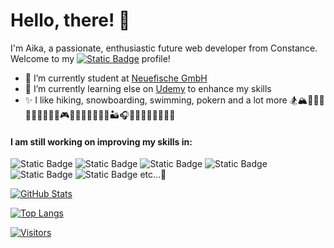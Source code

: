 # Hello, there! 👋

I'm Aika, a passionate, enthusiastic future web developer from Constance. Welcome to my [![Static Badge](https://img.shields.io/badge/GitHub-%23181717?style=plastic&logo=github&logoColor=white)](https://github.com/Aikaakymbaeva)
 profile!

- 🔭 I’m currently student at [Neuefische GmbH](https://www.neuefische.de/?utm_source=sea_google&utm_medium=maxp&utm_campaign=neuefische_leads_max_performance&gad=1&gclid=CjwKCAiAxreqBhAxEiwAfGfndLIpzRBPv68qbnwllD2RF8KzQHdrPSUA3Zp6bZXt1wBFSP6KnX5dGRoC1qwQAvD_BwE)
- 🌱 I’m currently learning else on [Udemy](https://www.udemy.com/) to enhance my skills
- ✨ I like hiking, snowboarding, swimming, pokern and a lot more 🏂🏔🏊🏼‍♀️🧘🏻‍♀️🚴🏼‍♀️🎮🎯🎲🎨🧩🎱🏓🎢🏜🎧🍾🍣🍔🥐🍎🌞🐶🐱
  
#### I am still working on improving my skills in: ####
![Static Badge](https://img.shields.io/badge/HTML5-%23f03d30?style=plastic&logo=html5&logoColor=white) ![Static Badge](https://img.shields.io/badge/CSS3-%231572B6?style=plastic&logo=css3&logoColor=white) ![Static Badge](https://img.shields.io/badge/JavaScript-%23F7DF1E?style=plastic&logo=javascript&logoColor=white) ![Static Badge](https://img.shields.io/badge/React-%2361DAFB?style=plastic&logo=react&logoColor=%2361DAFB&color=black) ![Static Badge](https://img.shields.io/badge/MongoDB-%2347A248?style=plastic&logo=mongodb&logoColor=%2347A248&color=white) ![Static Badge](https://img.shields.io/badge/NEXT.js-%23000000?style=plastic&logo=nextdotjs&logoColor=%23000000&color=white) etc...👀

[![GitHub Stats](https://github-readme-stats.vercel.app/api?username=Aikaakymbaeva&show_icons=true&theme=default)](https://github.com/Aikaakymbaeva)

[![Top Langs](https://github-readme-stats.vercel.app/api/top-langs/?username=Aikaakymbaeva&layout=compact&theme=default)](https://github.com/Aikaakymbaeva)


[![Visitors](https://api.visitorbadge.io/api/visitors?path=Aikaakymbaeva&labelColor=%23f47373&countColor=%23dce775&style=plastic&labelStyle=upper)](https://visitorbadge.io/status?path=Aikaakymbaeva)


